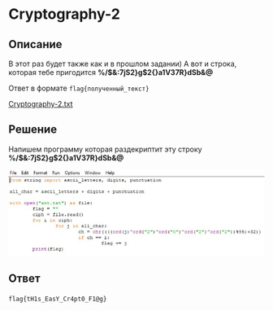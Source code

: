 # Cryptography-2

## Описание

В этот раз будет также как и в прошлом задании) А вот и строка, которая тебе пригодится **%/$&:7jS2}g$2{}a1V37R}dSb&@**

Ответ в формате `flag{полученный_текст}`


[Cryptography-2.txt](../../_resources/Cryptography-2.txt)


## Решение

Напишем программу которая раздекриптит эту строку **%/$&:7jS2}g$2{}a1V37R}dSb&@**

![picture2.png](../../_resources/picture2-1.png)

## Ответ

`flag{tH1s_EasY_Cr4pt0_F1@g}`